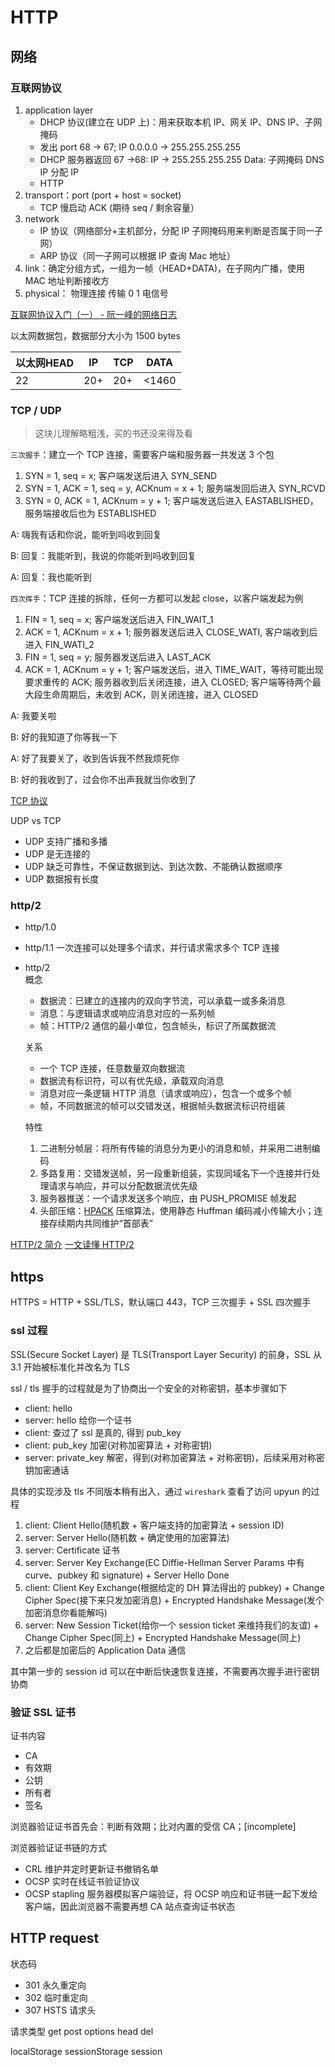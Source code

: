 # HTTP
## 网络
### 互联网协议
1. application layer
    - DHCP 协议(建立在 UDP 上)：用来获取本机 IP、网关 IP、DNS IP、子网掩码 
    - 发出 port 68 -> 67; IP 0.0.0.0 -> 255.255.255.255
    - DHCP 服务器返回 67 ->68: IP -> 255.255.255.255 Data: 子网掩码 DNS IP 分配 IP
    - HTTP
2. transport：port (port + host = socket)
    - TCP 慢启动 ACK (期待 seq / 剩余容量）
3. network
    - IP 协议（网络部分+主机部分，分配 IP 子网掩码用来判断是否属于同一子网） 
    - ARP 协议（同一子网可以根据 IP 查询 Mac 地址）
4. link：确定分组方式，一组为一帧（HEAD+DATA)，在子网内广播，使用 MAC 地址判断接收方
5. physical： 物理连接 传输 0 1 电信号

[互联网协议入门（一） - 阮一峰的网络日志](http://www.ruanyifeng.com/blog/2012/05/internet_protocol_suite_part_i.html)

以太网数据包，数据部分大小为 1500 bytes

以太网HEAD | IP | TCP | DATA
--- | --- | --- | ---
22 | 20+ | 20+ | <1460

### TCP / UDP
> 这块儿理解略粗浅，买的书还没来得及看

`三次握手`：建立一个 TCP 连接，需要客户端和服务器一共发送 3 个包
1. SYN = 1, seq = x; 客户端发送后进入 SYN_SEND
2. SYN = 1, ACK = 1, seq = y, ACKnum = x + 1; 服务端发回后进入 SYN_RCVD
3. SYN = 0, ACK = 1, ACKnum = y + 1; 客户端发送后进入 EASTABLISHED，服务端接收后也为 ESTABLISHED

A: 嗨我有话和你说，能听到吗收到回复

B: 回复：我能听到，我说的你能听到吗收到回复

A: 回复：我也能听到

`四次挥手`：TCP 连接的拆除，任何一方都可以发起 close，以客户端发起为例
1. FIN = 1, seq = x; 客户端发送后进入 FIN_WAIT_1
2. ACK = 1, ACKnum = x + 1; 服务器发送后进入 CLOSE_WATI, 客户端收到后进入 FIN_WATI_2
3. FIN = 1, seq = y; 服务器发送后进入 LAST_ACK
4. ACK = 1, ACKnum = y + 1; 客户端发送后，进入 TIME_WAIT，等待可能出现要求重传的 ACK; 服务器收到后关闭连接，进入 CLOSED; 客户端等待两个最大段生命周期后，未收到 ACK，则关闭连接，进入 CLOSED

A: 我要关啦

B: 好的我知道了你等我一下

A: 好了我要关了，收到告诉我不然我烦死你

B: 好的我收到了，过会你不出声我就当你收到了

[TCP 协议](https://hit-alibaba.github.io/interview/basic/network/TCP.html)

UDP vs TCP
- UDP 支持广播和多播
- UDP 是无连接的
- UDP 缺乏可靠性，不保证数据到达、到达次数、不能确认数据顺序
- UDP 数据报有长度

### http/2

- http/1.0
- http/1.1 一次连接可以处理多个请求，并行请求需求多个 TCP 连接
- http/2    
    概念
    - 数据流：已建立的连接内的双向字节流，可以承载一或多条消息
    - 消息：与逻辑请求或响应消息对应的一系列帧
    - 帧：HTTP/2 通信的最小单位，包含帧头，标识了所属数据流

    关系
    - 一个 TCP 连接，任意数量双向数据流
    - 数据流有标识符，可以有优先级，承载双向消息
    - 消息对应一条逻辑 HTTP 消息（请求或响应），包含一个或多个帧
    - 帧，不同数据流的帧可以交错发送，根据帧头数据流标识符组装

    特性  
    1. 二进制分帧层：将所有传输的消息分为更小的消息和帧，并采用二进制编码
    2. 多路复用：交错发送帧，另一段重新组装，实现同域名下一个连接并行处理请求与响应，并可以分配数据流优先级
    3. 服务器推送：一个请求发送多个响应，由 PUSH_PROMISE 帧发起
    4. 头部压缩：[HPACK](https://tools.ietf.org/html/draft-ietf-httpbis-header-compression-12) 压缩算法，使用静态 Huffman 编码减小传输大小；连接存续期内共同维护“首部表”

[HTTP/2 简介](https://developers.google.com/web/fundamentals/performance/http2/?hl=zh-cn)
[一文读懂 HTTP/2](http://support.upyun.com/hc/kb/article/1048799/)

## https
HTTPS = HTTP + SSL/TLS，默认端口 443，TCP 三次握手 + SSL 四次握手

### ssl 过程
SSL(Secure Socket Layer) 是 TLS(Transport Layer Security) 的前身，SSL 从 3.1 开始被标准化并改名为 TLS

ssl / tls 握手的过程就是为了协商出一个安全的对称密钥，基本步骤如下
- client: hello
- server: hello 给你一个证书
- client: 查过了 ssl 是真的, 得到 pub_key
- client: pub_key 加密(对称加密算法 + 对称密钥)
- server: private_key 解密，得到(对称加密算法 + 对称密钥)，后续采用对称密钥加密通话

具体的实现涉及 tls 不同版本稍有出入，通过 `wireshark` 查看了访问 upyun 的过程
1. client: Client Hello(随机数 + 客户端支持的加密算法 + session ID)
2. server: Server Hello(随机数 + 确定使用的加密算法)
3. server: Certificate 证书
4. server: Server Key Exchange(EC Diffie-Hellman Server Params 中有 curve、pubkey 和 signature) + Server Hello Done
5. client: Client Key Exchange(根据给定的 DH 算法得出的 pubkey) + Change Cipher Spec(接下来只发加密消息) + Encrypted Handshake Message(发个加密消息你看能解吗)
5. server: New Session Ticket(给你一个 session ticket 来维持我们的友谊) + Change Cipher Spec(同上) + Encrypted Handshake Message(同上)
6. 之后都是加密后的 Application Data 通信

其中第一步的 session id 可以在中断后快速恢复连接，不需要再次握手进行密钥协商

### 验证 SSL 证书
证书内容
- CA
- 有效期
- 公钥
- 所有者
- 签名

浏览器验证证书首先会：判断有效期；比对内置的受信 CA；[incomplete]
<!-- 取出操作系统中 CA 的公钥对证书签名进行解密；比对证书的 hash 值 -->

浏览器验证证书链的方式

- CRL 维护并定时更新证书撤销名单
- OCSP 实时在线证书验证协议
- OCSP stapling 服务器模拟客户端验证，将 OCSP 响应和证书链一起下发给客户端，因此浏览器不需要再想 CA 站点查询证书状态

## HTTP request
状态码
- 301 永久重定向
- 302 临时重定向
- 307 HSTS 
请求头

请求类型 get post options head del 

localStorage sessionStorage session
